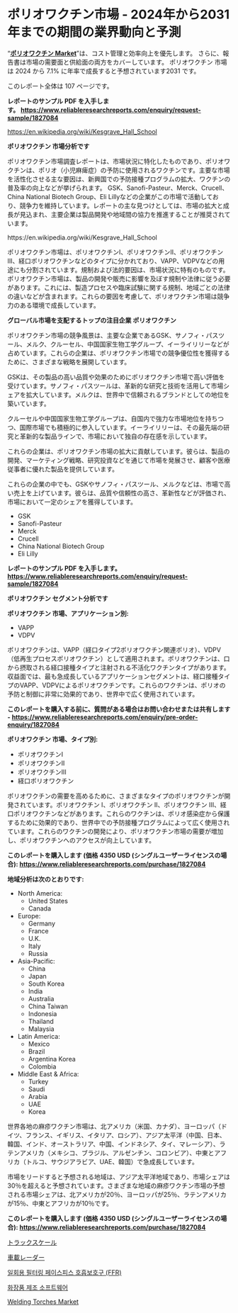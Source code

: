 <p><h1>ポリオワクチン市場 - 2024年から2031年までの期間の業界動向と予測</h1></p><p>&ldquo;<strong><a href="https://www.reliableresearchreports.com/poliomyelitis-vaccine-r1827084">ポリオワクチン Market</a></strong>&rdquo;は、コスト管理と効率向上を優先します。 さらに、報告書は市場の需要面と供給面の両方をカバーしています。 ポリオワクチン 市場は 2024 から 7.1% に年率で成長すると予想されています2031 です。</p>
<p>このレポート全体は 107 ページです。</p>
<p><strong>レポートのサンプル PDF を入手します。&nbsp;<a href="https://www.reliableresearchreports.com/enquiry/request-sample/1827084">https://www.reliableresearchreports.com/enquiry/request-sample/1827084</a></strong></p>
<p><a href="https://en.wikipedia.org/wiki/Kesgrave_Hall_School">https://en.wikipedia.org/wiki/Kesgrave_Hall_School</a></p>
<p><strong>ポリオワクチン 市場分析です</strong></p>
<p><p>ポリオワクチン市場調査レポートは、市場状況に特化したものであり、ポリオワクチンは、ポリオ（小児麻痺症）の予防に使用されるワクチンです。主要な市場を活性化させる主な要因は、新興国での予防接種プログラムの拡大、ワクチンの普及率の向上などが挙げられます。 GSK、Sanofi-Pasteur、Merck、Crucell、China National Biotech Group、Eli Lillyなどの企業がこの市場で活動しており、競争力を維持しています。レポートの主な見つけとしては、市場の拡大と成長が見込まれ、主要企業は製品開発や地域間の協力を推進することが推奨されています。</p></p>
<p>https://en.wikipedia.org/wiki/Kesgrave_Hall_School</p>
<p><p>ポリオワクチン市場は、ポリオワクチンⅠ、ポリオワクチンⅡ、ポリオワクチンⅢ、経口ポリオワクチンなどのタイプに分かれており、VAPP、VDPVなどの用途にも分割されています。規制および法的要因は、市場状況に特有のものです。ポリオワクチン市場は、製品の開発や販売に影響を及ぼす規制や法律に従う必要があります。これには、製造プロセスや臨床試験に関する規制、地域ごとの法律の違いなどが含まれます。これらの要因を考慮して、ポリオワクチン市場は競争力のある環境で成長しています。</p></p>
<p><strong>グローバル市場を支配するトップの注目企業 ポリオワクチン</strong></p>
<p><p>ポリオワクチン市場の競争風景は、主要な企業であるGSK、サノフィ・パスツール、メルク、クルーセル、中国国家生物工学グループ、イーライリリーなどが占めています。これらの企業は、ポリオワクチン市場での競争優位性を獲得するために、さまざまな戦略を展開しています。</p><p>GSKは、その製品の高い品質や効果のためにポリオワクチン市場で高い評価を受けています。サノフィ・パスツールは、革新的な研究と技術を活用して市場シェアを拡大しています。メルクは、世界中で信頼されるブランドとしての地位を築いています。</p><p>クルーセルや中国国家生物工学グループは、自国内で強力な市場地位を持ちつつ、国際市場でも積極的に参入しています。イーライリリーは、その最先端の研究と革新的な製品ラインで、市場において独自の存在感を示しています。</p><p>これらの企業は、ポリオワクチン市場の拡大に貢献しています。彼らは、製品の開発、マーケティング戦略、研究投資などを通じて市場を発展させ、顧客や医療従事者に優れた製品を提供しています。</p><p>これらの企業の中でも、GSKやサノフィ・パスツール、メルクなどは、市場で高い売上を上げています。彼らは、品質や信頼性の高さ、革新性などが評価され、市場において一定のシェアを獲得しています。</p></p>
<p><ul><li>GSK</li><li>Sanofi-Pasteur</li><li>Merck</li><li>Crucell</li><li>China National Biotech Group</li><li>Eli Lilly</li></ul></p>
<p><strong>レポートのサンプル PDF を入手します。 <a href="https://www.reliableresearchreports.com/enquiry/request-sample/1827084">https://www.reliableresearchreports.com/enquiry/request-sample/1827084</a></strong></p>
<p><strong>ポリオワクチン セグメント分析です</strong></p>
<p><strong>ポリオワクチン 市場、アプリケーション別:</strong></p>
<p><ul><li>VAPP</li><li>VDPV</li></ul></p>
<p><p>ポリオワクチンは、VAPP（経口タイプ2ポリオワクチン関連ポリオ）、VDPV（低再生プロセスポリオワクチン）として適用されます。ポリオワクチンは、口から摂取される経口接種タイプと注射される不活化ワクチンタイプがあります。収益面では、最も急成長しているアプリケーションセグメントは、経口接種タイプのVAPP、VDPVによるポリオワクチンです。これらのワクチンは、ポリオの予防と制御に非常に効果的であり、世界中で広く使用されています。</p></p>
<p><strong>このレポートを購入する前に、質問がある場合はお問い合わせまたは共有します - <a href="https://www.reliableresearchreports.com/enquiry/pre-order-enquiry/1827084">https://www.reliableresearchreports.com/enquiry/pre-order-enquiry/1827084</a></strong></p>
<p><strong>ポリオワクチン 市場、タイプ別:</strong></p>
<p><ul><li>ポリオワクチンⅠ</li><li>ポリオワクチンII</li><li>ポリオワクチンⅢ</li><li>経口ポリオワクチン</li></ul></p>
<p><p>ポリオワクチンの需要を高めるために、さまざまなタイプのポリオワクチンが開発されています。ポリオワクチン Ⅰ、ポリオワクチン Ⅱ、ポリオワクチン Ⅲ、経口ポリオワクチンなどがあります。これらのワクチンは、ポリオ感染症から保護するために効果的であり、世界中での予防接種プログラムによって広く使用されています。これらのワクチンの開発により、ポリオワクチン市場の需要が増加し、ポリオワクチンへのアクセスが向上しています。</p></p>
<p><strong>このレポートを購入します (価格 4350 USD (シングルユーザーライセンスの場合): <a href="https://www.reliableresearchreports.com/purchase/1827084">https://www.reliableresearchreports.com/purchase/1827084</a></strong></p>
<p><strong>地域分析は次のとおりです:</strong></p>
<p><ul>
    <li>
        North America:
        <ul>
            <li>United States</li>
            <li>Canada</li>
        </ul>
    </li>
    <li>
        Europe:
        <ul>
            <li>Germany</li>
            <li>France</li>
            <li>U.K.</li>
            <li>Italy</li>
            <li>Russia</li>
        </ul>
    </li>
    <li>
        Asia-Pacific:
        <ul>
            <li>China</li>
            <li>Japan</li>
            <li>South Korea</li>
            <li>India</li>
            <li>Australia</li>
            <li>China Taiwan</li>
            <li>Indonesia</li>
            <li>Thailand</li>
            <li>Malaysia</li>
        </ul>
    </li>
    <li>
        Latin America:
        <ul>
            <li>Mexico</li>
            <li>Brazil</li>
            <li>Argentina Korea</li>
            <li>Colombia</li>
        </ul>
    </li>
    <li>
        Middle East & Africa:
        <ul>
            <li>Turkey</li>
            <li>Saudi</li>
            <li>Arabia</li>
            <li>UAE</li>
            <li>Korea</li>
        </ul>
    </li>
    </ul></p>
<p><p>世界各地の麻疹ワクチン市場は、北アメリカ（米国、カナダ）、ヨーロッパ（ドイツ、フランス、イギリス、イタリア、ロシア）、アジア太平洋（中国、日本、韓国、インド、オーストラリア、中国、インドネシア、タイ、マレーシア）、ラテンアメリカ（メキシコ、ブラジル、アルゼンチン、コロンビア）、中東とアフリカ（トルコ、サウジアラビア、UAE、韓国）で急成長しています。</p><p>市場をリードすると予想される地域は、アジア太平洋地域であり、市場シェアは30％を超えると予想されています。さまざまな地域の麻疹ワクチン市場の予想される市場シェアは、北アメリカが20％、ヨーロッパが25％、ラテンアメリカが15％、中東とアフリカが10％です。</p></p>
<p><strong>このレポートを購入します (価格 4350 USD (シングルユーザーライセンスの場合): <a href="https://www.reliableresearchreports.com/purchase/1827084">https://www.reliableresearchreports.com/purchase/1827084</a></strong></p>
<p><p><a href="https://github.com/roulaayoub-saad/Market-Research-Report-List-3/blob/main/610215170839.md">トラックスケール</a></p><p><a href="https://github.com/zjkmgcs938405/Market-Research-Report-List-4/blob/main/177569970838.md">車載レーダー</a></p><p><a href="https://github.com/KellyLyncyh543964/Market-Research-Report-List-3/blob/main/544574788250.md">일회용 필터링 페이스피스 호흡보호구 (FFR)</a></p><p><a href="https://medium.com/@conradkirrlin76575/%ED%99%94%EC%9E%A5%ED%92%88-%EC%A0%9C%EC%A1%B0-%EC%86%8C%ED%94%84%ED%8A%B8%EC%9B%A8%EC%96%B4-%EC%8B%9C%EC%9E%A5-%EA%B7%9C%EB%AA%A8-%EC%9C%A0%ED%98%95%EB%B3%84-%EC%98%A8-%ED%94%84%EB%A0%88%EB%AF%B8%EC%8A%A4-%ED%81%B4%EB%9D%BC%EC%9A%B0%EB%93%9C-%EA%B8%B0%EB%B0%98-%EC%A0%9C%ED%92%88%EB%B3%84-%EB%8C%80%EA%B8%B0%EC%97%85-%EC%A4%91%EC%86%8C%EA%B8%B0%EC%97%85-%EA%B8%80%EB%A1%9C%EB%B2%8C-%EC%82%B0%EC%97%85-%EB%B6%84%EC%84%9D-%EC%A0%90%EC%9C%A0%EC%9C%A8-%EC%84%B1%EC%9E%A5-%EB%8F%99%ED%96%A5-%EB%B0%8F-2024%EB%85%84%EB%B6%80%ED%84%B0-2031%EB%85%84%EA%B9%8C%EC%A7%80-6bfe085025c7">화장품 제조 소프트웨어</a></p><p><a href="https://medium.com/@caseywiza1946/global-welding-torches-market-analysis-trends-forecasts-and-growth-opportunities-2024-2031-2dd10c5cee2b">Welding Torches Market</a></p></p>